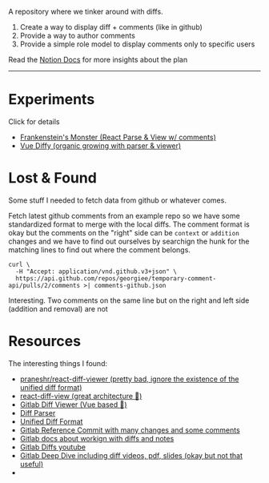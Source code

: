 A repository where we tinker around with diffs.

1. Create a way to display diff + comments (like in github)
2. Provide a way to author comments
3. Provide a simple role model to display comments only to specific users

Read the [Notion Docs](https://www.notion.so/satellytes/Codename-Diffy-ef969ac1cf0c428087b7936f744e2609) for more insights about the plan 

---

# Experiments
Click for details
+ [ Frankenstein's Monster (React Parse & View w/ comments)](react-frankenstein-monster/)
+ [ Vue Diffy (organic growing with parser & viewer)](vue-diffy/)

# Lost & Found
Some stuff I needed to fetch data from github or whatever comes.

Fetch latest github comments from an example repo so we have some standardized format to merge with the local diffs.
The comment format is okay but the comments on the "right" side can be `context` or `addition` changes and we have to find out ourselves by searchign the hunk for the matching lines to find out where the comment belongs.

```
curl \
  -H "Accept: application/vnd.github.v3+json" \
  https://api.github.com/repos/georgiee/temporary-comment-api/pulls/2/comments >| comments-github.json

```

Interesting. Two comments on the same line but on the right and left side (addition and removal) are not

# Resources
The interesting things I found:
+ [praneshr/react-diff-viewer (pretty bad, ignore the existence of the unified diff format)](https://github.com/praneshr/react-diff-viewer)
+ [react-diff-view (great architecture 🌟)](https://github.com/otakustay/react-diff-view)
+ [Gitlab Diff Viewer (Vue based 🙏)](https://github.com/gitlabhq/gitlabhq/tree/master/app/assets/javascripts/diffs/)
+ [Diff Parser](https://github.com/ecomfe/gitdiff-parser)
+ [Unified Diff Format](https://www.gnu.org/software/diffutils/manual/html_node/Unified-Format.html)
+ [Gitlab Reference Commit with many changes and some comments](https://gitlab.com/gitlab-org/gitlab/-/merge_requests/70664/diffs)
+ [Gitlab docs about workign with diffs and notes](https://docs.gitlab.com/ee/development/diffs.html)
+ [Gitlab Diffs youtube ](https://www.youtube.com/watch?v=K6G3gMcFyek)
+ [Gitlab Deep Dive including diff videos, pdf, slides (okay but not that useful)](https://gitlab.com/gitlab-org/create-stage/-/issues/1)
+ 
